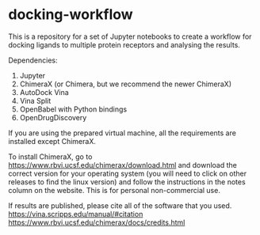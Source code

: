 # docking-workflow

This is a repository for a set of Jupyter notebooks to create a workflow for docking ligands to multiple protein receptors and analysing the results.

Dependencies:
1. Jupyter
2. ChimeraX (or Chimera, but we recommend the newer ChimeraX)
3. AutoDock Vina
4. Vina Split
5. OpenBabel with Python bindings
6. OpenDrugDiscovery

If you are using the prepared virtual machine, all the requirements are installed except ChimeraX.

To install ChimeraX, go to https://www.rbvi.ucsf.edu/chimerax/download.html and download the correct version for your operating system (you will need to click on other releases to find the linux version) and follow the instructions in the notes column on the website. This is for personal non-commercial use.

If results are published, please cite all of the software that you used.
https://vina.scripps.edu/manual/#citation
https://www.rbvi.ucsf.edu/chimerax/docs/credits.html
